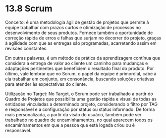 # 13.8 Scrum

Conceito: é uma metodologia ágil de gestão de projetos que permite à equipe trabalhar com prazos curtos e otimização de processos no desenvolvimento de seus produtos. Fornece também a oportunidade de correção rápida de erros e falhas que surjam no decorrer do projeto, graças à agilidade com que as entregas são programadas, acarretando assim em revisões constantes.

Em outras palavras, é um método de prática da aprendizagem contínua que considera a entrega de valor ao cliente um caminho para mudanças e adaptações pertinentes que beneficiem o resultado final do produto. Por último, vale lembrar que no Scrum, o papel da equipe é primordial, cabe à ela trabalhar em conjunto, em consonância, buscando soluções criativas para atender às expectativas do cliente.

Utilização no Target: No Target, o Scrum pode ser trabalhado a partir do Quadro de Projetos que possibilita uma gestão rápida e visual de todas as entidades vinculadas a determinado projeto, considerando o filtro por TAG e responsável e a configuração por status ou status informado. De forma mais personalizada, a partir da visão do usuário, também pode ser trabalhado no quadro de encaminhamentos, no qual aparecem todos os encaminhamentos em que a pessoa que está logada criou ou é responsável.


